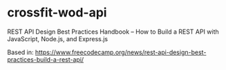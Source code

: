 # crossfit-wod-api
REST API Design Best Practices Handbook – How to Build a REST API with JavaScript, Node.js, and Express.js

Based in: https://www.freecodecamp.org/news/rest-api-design-best-practices-build-a-rest-api/